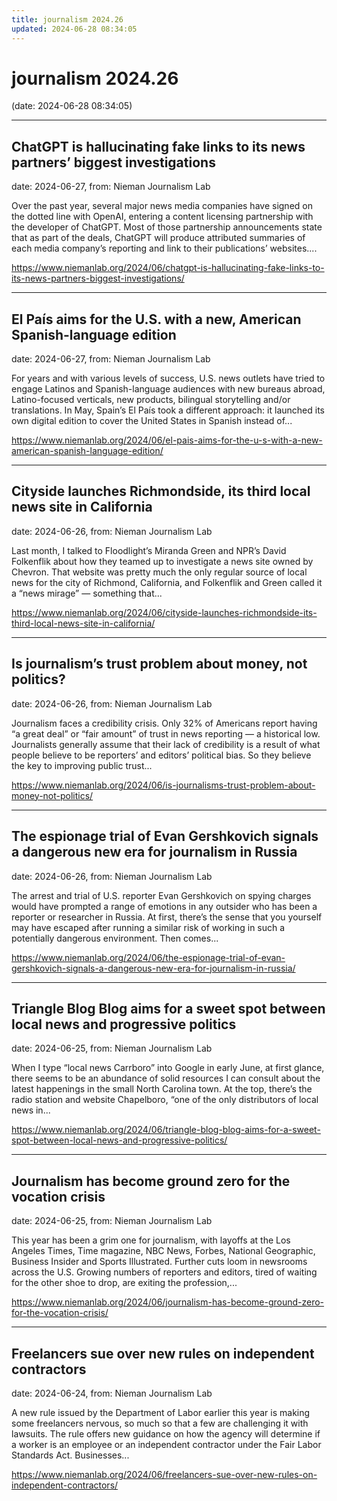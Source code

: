 ```yaml
---
title: journalism 2024.26
updated: 2024-06-28 08:34:05
---
```


# journalism 2024.26

(date: 2024-06-28 08:34:05)

---

## ChatGPT is hallucinating fake links to its news partners’ biggest investigations

date: 2024-06-27, from: Nieman Journalism Lab

Over the past year, several major news media companies have signed on the dotted line with OpenAI, entering a content licensing partnership with the developer of ChatGPT. Most of those partnership announcements state that as part of the deals, ChatGPT will produce attributed summaries of each media company’s reporting and link to their publications&#8217; websites.... 

<https://www.niemanlab.org/2024/06/chatgpt-is-hallucinating-fake-links-to-its-news-partners-biggest-investigations/>

---

## El País aims for the U.S. with a new, American Spanish-language edition

date: 2024-06-27, from: Nieman Journalism Lab

For years and with various levels of success, U.S. news outlets have tried to engage Latinos and Spanish-language audiences with new bureaus abroad, Latino-focused verticals, new products, bilingual storytelling and/or translations. In May, Spain&#8217;s El País took a different approach: it launched its own digital edition to cover the United States in Spanish instead of... 

<https://www.niemanlab.org/2024/06/el-pais-aims-for-the-u-s-with-a-new-american-spanish-language-edition/>

---

## Cityside launches Richmondside, its third local news site in California

date: 2024-06-26, from: Nieman Journalism Lab

Last month, I talked to Floodlight&#8217;s Miranda Green and NPR&#8217;s David Folkenflik about how they teamed up to investigate a news site owned by Chevron. That website was pretty much the only regular source of local news for the city of Richmond, California, and Folkenflik and Green called it a &#8220;news mirage&#8221; — something that... 

<https://www.niemanlab.org/2024/06/cityside-launches-richmondside-its-third-local-news-site-in-california/>

---

## Is journalism’s trust problem about money, not politics?

date: 2024-06-26, from: Nieman Journalism Lab

Journalism faces a credibility crisis. Only 32% of Americans report having “a great deal” or “fair amount” of trust in news reporting — a historical low. Journalists generally assume that their lack of credibility is a result of what people believe to be reporters’ and editors’ political bias. So they believe the key to improving public trust... 

<https://www.niemanlab.org/2024/06/is-journalisms-trust-problem-about-money-not-politics/>

---

## The espionage trial of Evan Gershkovich signals a dangerous new era for journalism in Russia

date: 2024-06-26, from: Nieman Journalism Lab

The arrest and trial of U.S. reporter Evan Gershkovich on spying charges would have prompted a range of emotions in any outsider who has been a reporter or researcher in Russia. At first, there’s the sense that you yourself may have escaped after running a similar risk of working in such a potentially dangerous environment. Then comes... 

<https://www.niemanlab.org/2024/06/the-espionage-trial-of-evan-gershkovich-signals-a-dangerous-new-era-for-journalism-in-russia/>

---

## Triangle Blog Blog aims for a sweet spot between local news and progressive politics

date: 2024-06-25, from: Nieman Journalism Lab

When I type “local news Carrboro” into Google in early June, at first glance, there seems to be an abundance of solid resources I can consult about the latest happenings in the small North Carolina town. At the top, there’s the radio station and website Chapelboro, “one of the only distributors of local news in... 

<https://www.niemanlab.org/2024/06/triangle-blog-blog-aims-for-a-sweet-spot-between-local-news-and-progressive-politics/>

---

## Journalism has become ground zero for the vocation crisis

date: 2024-06-25, from: Nieman Journalism Lab

This year has been a grim one for journalism, with layoffs at the Los Angeles Times, Time magazine, NBC News, Forbes, National Geographic, Business Insider and Sports Illustrated. Further cuts loom in newsrooms across the U.S. Growing numbers of reporters and editors, tired of waiting for the other shoe to drop, are exiting the profession,... 

<https://www.niemanlab.org/2024/06/journalism-has-become-ground-zero-for-the-vocation-crisis/>

---

## Freelancers sue over new rules on independent contractors

date: 2024-06-24, from: Nieman Journalism Lab

A new rule issued by the Department of Labor earlier this year is making some freelancers nervous, so much so that a few are challenging it with lawsuits. The rule offers new guidance on how the agency will determine if a worker is an employee or an independent contractor under the Fair Labor Standards Act. Businesses... 

<https://www.niemanlab.org/2024/06/freelancers-sue-over-new-rules-on-independent-contractors/>

